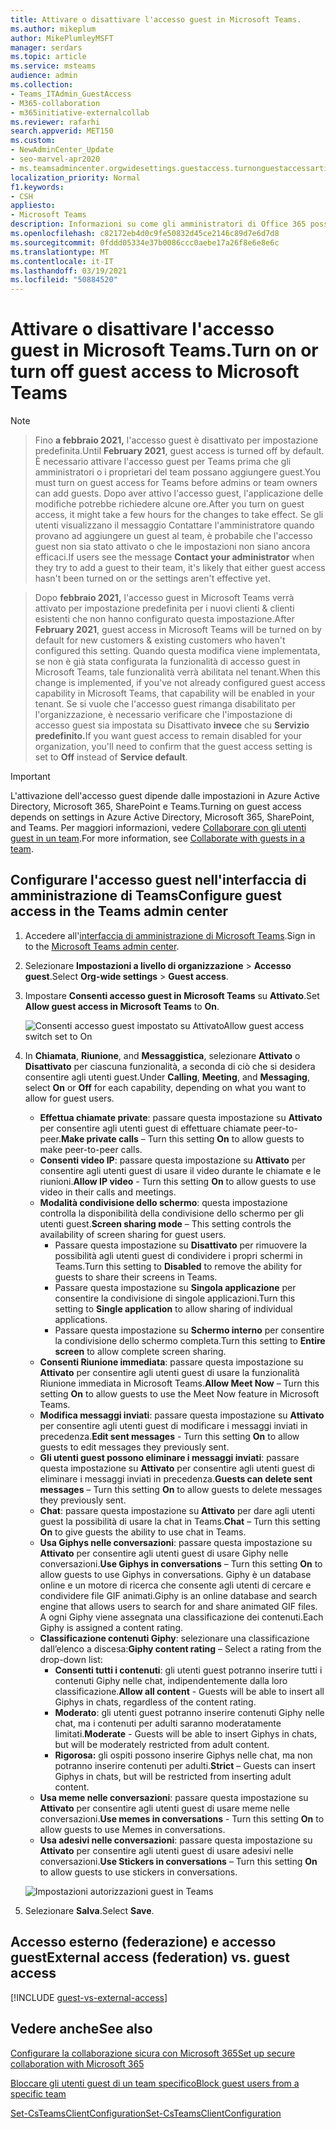 ```yaml
---
title: Attivare o disattivare l'accesso guest in Microsoft Teams.
ms.author: mikeplum
author: MikePlumleyMSFT
manager: serdars
ms.topic: article
ms.service: msteams
audience: admin
ms.collection:
- Teams_ITAdmin_GuestAccess
- M365-collaboration
- m365initiative-externalcollab
ms.reviewer: rafarhi
search.appverid: MET150
ms.custom:
- NewAdminCenter_Update
- seo-marvel-apr2020
- ms.teamsadmincenter.orgwidesettings.guestaccess.turnonguestaccessarticle
localization_priority: Normal
f1.keywords:
- CSH
appliesto:
- Microsoft Teams
description: Informazioni su come gli amministratori di Office 365 possono attivare o disattivare la funzionalità di accesso guest in Microsoft Teams.
ms.openlocfilehash: c82172eb4d0c9fe50832d45ce2146c89d7e6d7d8
ms.sourcegitcommit: 0fddd05334e37b0086ccc0aebe17a26f8e6e8e6c
ms.translationtype: MT
ms.contentlocale: it-IT
ms.lasthandoff: 03/19/2021
ms.locfileid: "50884520"
---
```

# <a name="turn-on-or-turn-off-guest-access-to-microsoft-teams"></a><span data-ttu-id="c68c1-103">Attivare o disattivare l'accesso guest in Microsoft Teams.</span><span class="sxs-lookup"><span data-stu-id="c68c1-103">Turn on or turn off guest access to Microsoft Teams</span></span>

> [!Note]

> <span data-ttu-id="c68c1-104">Fino **a febbraio 2021,** l'accesso guest è disattivato per impostazione predefinita.</span><span class="sxs-lookup"><span data-stu-id="c68c1-104">Until **February 2021**, guest access is turned off by default.</span></span> <span data-ttu-id="c68c1-105">È necessario attivare l'accesso guest per Teams prima che gli amministratori o i proprietari del team possano aggiungere guest.</span><span class="sxs-lookup"><span data-stu-id="c68c1-105">You must turn on guest access for Teams before admins or team owners can add guests.</span></span> <span data-ttu-id="c68c1-106">Dopo aver attivo l'accesso guest, l'applicazione delle modifiche potrebbe richiedere alcune ore.</span><span class="sxs-lookup"><span data-stu-id="c68c1-106">After you turn on guest access, it might take a few hours for the changes to take effect.</span></span> <span data-ttu-id="c68c1-107">Se gli utenti  visualizzano il messaggio Contattare l'amministratore quando provano ad aggiungere un guest al team, è probabile che l'accesso guest non sia stato attivato o che le impostazioni non siano ancora efficaci.</span><span class="sxs-lookup"><span data-stu-id="c68c1-107">If users see the message **Contact your administrator** when they try to add a guest to their team, it's likely that either guest access hasn't been turned on or the settings aren't effective yet.</span></span>

> <span data-ttu-id="c68c1-108">Dopo **febbraio 2021,** l'accesso guest in Microsoft Teams verrà attivato per impostazione predefinita per i nuovi clienti & clienti esistenti che non hanno configurato questa impostazione.</span><span class="sxs-lookup"><span data-stu-id="c68c1-108">After **February 2021**, guest access in Microsoft Teams will be turned on by default for new customers & existing customers who haven't configured this setting.</span></span> <span data-ttu-id="c68c1-109">Quando questa modifica viene implementata, se non è già stata configurata la funzionalità di accesso guest in Microsoft Teams, tale funzionalità verrà abilitata nel tenant.</span><span class="sxs-lookup"><span data-stu-id="c68c1-109">When this change is implemented, if you've not already configured guest access capability in Microsoft Teams, that capability will be enabled in your tenant.</span></span> <span data-ttu-id="c68c1-110">Se si vuole che l'accesso guest rimanga disabilitato per l'organizzazione, è necessario verificare che l'impostazione di accesso guest sia impostata su Disattivato **invece** che su **Servizio predefinito.**</span><span class="sxs-lookup"><span data-stu-id="c68c1-110">If you want guest access to remain disabled for your organization, you'll need to confirm that the guest access setting is set to **Off** instead of **Service default**.</span></span>

> [!IMPORTANT]
> <span data-ttu-id="c68c1-111">L'attivazione dell'accesso guest dipende dalle impostazioni in Azure Active Directory, Microsoft 365, SharePoint e Teams.</span><span class="sxs-lookup"><span data-stu-id="c68c1-111">Turning on guest access depends on settings in Azure Active Directory, Microsoft 365, SharePoint, and Teams.</span></span> <span data-ttu-id="c68c1-112">Per maggiori informazioni, vedere [Collaborare con gli utenti guest in un team](https://docs.microsoft.com/microsoft-365/solutions/collaborate-as-team).</span><span class="sxs-lookup"><span data-stu-id="c68c1-112">For more information, see [Collaborate with guests in a team](https://docs.microsoft.com/microsoft-365/solutions/collaborate-as-team).</span></span>

## <a name="configure-guest-access-in-the-teams-admin-center"></a><span data-ttu-id="c68c1-113">Configurare l'accesso guest nell'interfaccia di amministrazione di Teams</span><span class="sxs-lookup"><span data-stu-id="c68c1-113">Configure guest access in the Teams admin center</span></span>

1. <span data-ttu-id="c68c1-114">Accedere all'[interfaccia di amministrazione di Microsoft Teams](https://admin.teams.microsoft.com/).</span><span class="sxs-lookup"><span data-stu-id="c68c1-114">Sign in to the [Microsoft Teams admin center](https://admin.teams.microsoft.com/).</span></span>

2. <span data-ttu-id="c68c1-115">Selezionare **Impostazioni a livello di organizzazione** > **Accesso guest**.</span><span class="sxs-lookup"><span data-stu-id="c68c1-115">Select **Org-wide settings** > **Guest access**.</span></span>

3. <span data-ttu-id="c68c1-116">Impostare **Consenti accesso guest in Microsoft Teams** su **Attivato**.</span><span class="sxs-lookup"><span data-stu-id="c68c1-116">Set **Allow guest access in Microsoft Teams** to **On**.</span></span>

    ![<span data-ttu-id="c68c1-117">Consenti accesso guest impostato su Attivato</span><span class="sxs-lookup"><span data-stu-id="c68c1-117">Allow guest access switch set to On</span></span> ](media/guest-access-setting.png)

4. <span data-ttu-id="c68c1-118">In **Chiamata**, **Riunione**, and **Messaggistica**, selezionare **Attivato** o **Disattivato** per ciascuna funzionalità, a seconda di ciò che si desidera consentire agli utenti guest.</span><span class="sxs-lookup"><span data-stu-id="c68c1-118">Under **Calling**, **Meeting**, and **Messaging**, select **On** or **Off** for each capability, depending on what you want to allow for guest users.</span></span>

      - <span data-ttu-id="c68c1-119">**Effettua chiamate private**: passare questa impostazione su **Attivato** per consentire agli utenti guest di effettuare chiamate peer-to-peer.</span><span class="sxs-lookup"><span data-stu-id="c68c1-119">**Make private calls** – Turn this setting **On** to allow guests to make peer-to-peer calls.</span></span>
      - <span data-ttu-id="c68c1-120">**Consenti video IP**: passare questa impostazione su **Attivato** per consentire agli utenti guest di usare il video durante le chiamate e le riunioni.</span><span class="sxs-lookup"><span data-stu-id="c68c1-120">**Allow IP video** - Turn this setting **On** to allow guests to use video in their calls and meetings.</span></span>
      - <span data-ttu-id="c68c1-121">**Modalità condivisione dello schermo**: questa impostazione controlla la disponibilità della condivisione dello schermo per gli utenti guest.</span><span class="sxs-lookup"><span data-stu-id="c68c1-121">**Screen sharing mode** – This setting controls the availability of screen sharing for guest users.</span></span>
          - <span data-ttu-id="c68c1-122">Passare questa impostazione su **Disattivato** per rimuovere la possibilità agli utenti guest di condividere i propri schermi in Teams.</span><span class="sxs-lookup"><span data-stu-id="c68c1-122">Turn this setting to **Disabled** to remove the ability for guests to share their screens in Teams.</span></span>
          - <span data-ttu-id="c68c1-123">Passare questa impostazione su **Singola applicazione** per consentire la condivisione di singole applicazioni.</span><span class="sxs-lookup"><span data-stu-id="c68c1-123">Turn this setting to **Single application** to allow sharing of individual applications.</span></span>
          - <span data-ttu-id="c68c1-124">Passare questa impostazione su **Schermo interno** per consentire la condivisione dello schermo completa.</span><span class="sxs-lookup"><span data-stu-id="c68c1-124">Turn this setting to **Entire screen** to allow complete screen sharing.</span></span>
      - <span data-ttu-id="c68c1-125">**Consenti Riunione immediata**: passare questa impostazione su **Attivato** per consentire agli utenti guest di usare la funzionalità Riunione immediata in Microsoft Teams.</span><span class="sxs-lookup"><span data-stu-id="c68c1-125">**Allow Meet Now** – Turn this setting **On** to allow guests to use the Meet Now feature in Microsoft Teams.</span></span>
      - <span data-ttu-id="c68c1-126">**Modifica messaggi inviati**: passare questa impostazione su **Attivato** per consentire agli utenti guest di modificare i messaggi inviati in precedenza.</span><span class="sxs-lookup"><span data-stu-id="c68c1-126">**Edit sent messages** - Turn this setting **On** to allow guests to edit messages they previously sent.</span></span>
      - <span data-ttu-id="c68c1-127">**Gli utenti guest possono eliminare i messaggi inviati**: passare questa impostazione su **Attivato** per consentire agli utenti guest di eliminare i messaggi inviati in precedenza.</span><span class="sxs-lookup"><span data-stu-id="c68c1-127">**Guests can delete sent messages** – Turn this setting **On** to allow guests to delete messages they previously sent.</span></span>
      - <span data-ttu-id="c68c1-128">**Chat**: passare questa impostazione su **Attivato** per dare agli utenti guest la possibilità di usare la chat in Teams.</span><span class="sxs-lookup"><span data-stu-id="c68c1-128">**Chat** – Turn this setting **On** to give guests the ability to use chat in Teams.</span></span>
      - <span data-ttu-id="c68c1-129">**Usa Giphys nelle conversazioni**: passare questa impostazione su **Attivato** per consentire agli utenti guest di usare Giphy nelle conversazioni.</span><span class="sxs-lookup"><span data-stu-id="c68c1-129">**Use Giphys in conversations** – Turn this setting **On** to allow guests to use Giphys in conversations.</span></span> <span data-ttu-id="c68c1-130">Giphy è un database online e un motore di ricerca che consente agli utenti di cercare e condividere file GIF animati.</span><span class="sxs-lookup"><span data-stu-id="c68c1-130">Giphy is an online database and search engine that allows users to search for and share animated GIF files.</span></span> <span data-ttu-id="c68c1-131">A ogni Giphy viene assegnata una classificazione dei contenuti.</span><span class="sxs-lookup"><span data-stu-id="c68c1-131">Each Giphy is assigned a content rating.</span></span>
      - <span data-ttu-id="c68c1-132">**Classificazione contenuti Giphy**: selezionare una classificazione dall’elenco a discesa:</span><span class="sxs-lookup"><span data-stu-id="c68c1-132">**Giphy content rating** –  Select a rating from the drop-down list:</span></span>
          - <span data-ttu-id="c68c1-133">**Consenti tutti i contenuti**: gli utenti guest potranno inserire tutti i contenuti Giphy nelle chat, indipendentemente dalla loro classificazione.</span><span class="sxs-lookup"><span data-stu-id="c68c1-133">**Allow all content** - Guests will be able to insert all Giphys in chats, regardless of the content rating.</span></span>
          - <span data-ttu-id="c68c1-134">**Moderato**: gli utenti guest potranno inserire contenuti Giphy nelle chat, ma i contenuti per adulti saranno moderatamente limitati.</span><span class="sxs-lookup"><span data-stu-id="c68c1-134">**Moderate** - Guests will be able to insert Giphys in chats, but will be moderately restricted from adult content.</span></span>
          - <span data-ttu-id="c68c1-135">**Rigorosa:** gli ospiti possono inserire Giphys nelle chat, ma non potranno inserire contenuti per adulti.</span><span class="sxs-lookup"><span data-stu-id="c68c1-135">**Strict** – Guests can insert Giphys in chats, but will be restricted from inserting adult content.</span></span>
      - <span data-ttu-id="c68c1-136">**Usa meme nelle conversazioni**: passare questa impostazione su **Attivato** per consentire agli utenti guest di usare meme nelle conversazioni.</span><span class="sxs-lookup"><span data-stu-id="c68c1-136">**Use memes in conversations** - Turn this setting **On** to allow guests to use Memes in conversations.</span></span>
      - <span data-ttu-id="c68c1-137">**Usa adesivi nelle conversazioni**: passare questa impostazione su **Attivato** per consentire agli utenti guest di usare adesivi nelle conversazioni.</span><span class="sxs-lookup"><span data-stu-id="c68c1-137">**Use Stickers in conversations** – Turn this setting **On** to allow guests to use stickers in conversations.</span></span>

    ![Impostazioni autorizzazioni guest in Teams](media/manage-guest-access-image1.png)

5. <span data-ttu-id="c68c1-139">Selezionare **Salva**.</span><span class="sxs-lookup"><span data-stu-id="c68c1-139">Select **Save**.</span></span>

## <a name="external-access-federation-vs-guest-access"></a><span data-ttu-id="c68c1-140">Accesso esterno (federazione) e accesso guest</span><span class="sxs-lookup"><span data-stu-id="c68c1-140">External access (federation) vs. guest access</span></span>

[!INCLUDE [guest-vs-external-access](includes/guest-vs-external-access.md)]

## <a name="see-also"></a><span data-ttu-id="c68c1-141">Vedere anche</span><span class="sxs-lookup"><span data-stu-id="c68c1-141">See also</span></span>

[<span data-ttu-id="c68c1-142">Configurare la collaborazione sicura con Microsoft 365</span><span class="sxs-lookup"><span data-stu-id="c68c1-142">Set up secure collaboration with Microsoft 365</span></span>](https://docs.microsoft.com/microsoft-365/solutions/setup-secure-collaboration-with-teams)

[<span data-ttu-id="c68c1-143">Bloccare gli utenti guest di un team specifico</span><span class="sxs-lookup"><span data-stu-id="c68c1-143">Block guest users from a specific team</span></span>](https://docs.microsoft.com/microsoft-365/solutions/per-group-guest-access)

[<span data-ttu-id="c68c1-144">Set-CsTeamsClientConfiguration</span><span class="sxs-lookup"><span data-stu-id="c68c1-144">Set-CsTeamsClientConfiguration</span></span>](https://docs.microsoft.com/powershell/module/skype/set-csteamsclientconfiguration)
